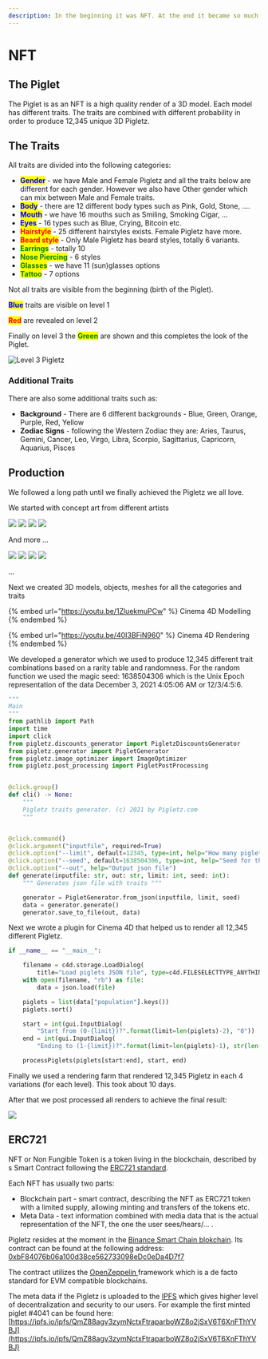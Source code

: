 ```yaml
---
description: In the beginning it was NFT. At the end it became so much more.
---
```


# NFT

## The Piglet

The Piglet is as an NFT is a high quality render of a 3D model. Each model has different traits. The traits are combined with different probability in order to produce 12,345 unique 3D Pigletz.&#x20;

## The Traits

All traits are divided into the following categories:

* <mark style="color:blue;">**Gender**</mark> - we have Male and Female Pigletz and all the traits below are different for each gender. However we also have Other gender which can mix between Male and Female traits.&#x20;
* <mark style="color:blue;">**Body**</mark> - there are 12 different body types such as Pink, Gold, Stone, ....
* <mark style="color:blue;">**Mouth**</mark> - we have 16 mouths such as Smiling, Smoking Cigar, ...
* <mark style="color:blue;">**Eyes**</mark> - 16 types such as Blue, Crying, Bitcoin etc.
* <mark style="color:red;">**Hairstyle**</mark> - 25 different hairstyles exists. Female Pigletz have more.&#x20;
* <mark style="color:red;">**Beard style**</mark> - Only Male Pigletz has beard styles, totally 6 variants.
* <mark style="color:green;">**Earrings**</mark> - totally 10
* <mark style="color:green;">**Nose Piercing**</mark> - 6 styles
* <mark style="color:green;">**Glasses**</mark> - we have 11 (sun)glasses options
* <mark style="color:green;">**Tattoo**</mark> - 7 options

Not all traits are visible from the beginning (birth of the Piglet).&#x20;

<mark style="color:blue;">**Blue**</mark> traits are visible on level 1

<mark style="color:red;">**Red**</mark> are revealed on level 2

Finally on level 3 the <mark style="color:green;">**Green**</mark> are shown and this completes the look of the Piglet.

![Level 3 Pigletz](../.gitbook/assets/pigletz-logo.gif)

### Additional Traits

There are also some additional traits such as:

* **Background** - There are 6 different backgrounds - Blue, Green, Orange, Purple, Red, Yellow
* **Zodiac Signs** - following the Western Zodiac they are: Aries, Taurus, Gemini, Cancer, Leo, Virgo, Libra, Scorpio, Sagittarius, Capricorn, Aquarius, Pisces

## Production

We followed a long path until we finally achieved the Pigletz we all love.&#x20;

We started with concept art from different artists

![](<../.gitbook/assets/2 (1).jpg>) ![](../.gitbook/assets/3.jpg) ![](../.gitbook/assets/4.jpg) ![](../.gitbook/assets/image\_2021\_09\_07T18\_08\_00\_964Z.png)

And more ...

![](../.gitbook/assets/1.PNG) ![](../.gitbook/assets/image.png) ![](../.gitbook/assets/moni2.jpg) ![](../.gitbook/assets/Skype\_Picture\_2021\_09\_07T05\_20\_22\_876Z.jpeg.png)

...

Next we created 3D models, objects, meshes for all the categories and traits

{% embed url="https://youtu.be/1ZluekmuPCw" %}
Cinema 4D Modelling
{% endembed %}

{% embed url="https://youtu.be/40I3BFiN960" %}
Cinema 4D Rendering
{% endembed %}

We developed a generator which we used to produce 12,345 different trait combinations based on a rarity table and randomness. For the random function we used the magic seed: 1638504306 which is the Unix Epoch representation of the data December 3, 2021 4:05:06 AM or 12/3/4:5:6.

```python
"""
Main
"""
from pathlib import Path
import time
import click
from pigletz.discounts_generator import PigletzDiscountsGenerator
from pigletz.generator import PigletGenerator
from pigletz.image_optimizer import ImageOptimizer
from pigletz.post_processing import PigletPostProcessing


@click.group()
def cli() -> None:
    """
    Pigletz traits generator. (c) 2021 by Pigletz.com 
    """


@click.command()
@click.argument("inputfile", required=True)
@click.option("--limit", default=12345, type=int, help="How many piglets to generate")
@click.option("--seed", default=1638504306, type=int, help="Seed for the RNG")
@click.option("--out", help="Output json file")
def generate(inputfile: str, out: str, limit: int, seed: int):
    """ Generates json file with traits """

    generator = PigletGenerator.from_json(inputfile, limit, seed)
    data = generator.generate()
    generator.save_to_file(out, data)

```

Next we wrote a plugin for Cinema 4D that helped us to render all 12,345 different Pigletz.

```python
if __name__ == "__main__":

    filename = c4d.storage.LoadDialog(
        title="Load piglets JSON file", type=c4d.FILESELECTTYPE_ANYTHING, flags=c4d.FILESELECT_LOAD)
    with open(filename, "rb") as file:
        data = json.load(file)

    piglets = list(data["population"].keys())
    piglets.sort()

    start = int(gui.InputDialog(
        "Start from (0-{limit})?".format(limit=len(piglets)-2), "0"))
    end = int(gui.InputDialog(
        "Ending to (1-{limit})?".format(limit=len(piglets)-1), str(len(piglets)-1)))

    processPiglets(piglets[start:end], start, end)

```

Finally we used a rendering farm that rendered 12,345 Pigletz in each 4 variations (for each level). This took about 10 days.&#x20;

After that we post processed all renders to achieve the final result:

![](../.gitbook/assets/QmQkUuNL7NcXcZCeQsaCc21dXWAQXbb9VkC9DA6EGp7qn1F4041.png)

## ERC721

NFT or Non Fungible Token is a token living in the blockchain, described by s Smart Contract following the [ERC721 standard](https://eips.ethereum.org/EIPS/eip-721).&#x20;

Each NFT has usually two parts:

* Blockchain part - smart contract, describing the NFT as ERC721 token with a limited supply, allowing minting and transfers of the tokens etc.
* Meta Data - text information combined with media data that is the actual representation of the NFT, the one the user sees/hears/... .

Pigletz resides at the moment in the [Binance Smart Chain blokchain](https://openzeppelin.com/contracts/). Its contract can be found at the following address: [0xbF84076b06a100d38ce562733098eDc0eDa4D7f7](https://bscscan.com/address/0xbf84076b06a100d38ce562733098edc0eda4d7f7#code)

The contract utilizes the [OpenZeppelin ](https://openzeppelin.com/contracts/)framework which is a de facto standard for EVM compatible blockchains.

The meta data if the Pigletz is uploaded to the [IPFS](https://ipfs.io) which gives higher level of decentralization and security to our users. For example the first minted piglet #4041 can be found here: [https://ipfs.io/ipfs/QmZ88agv3zymNctxFtraparboWZ8o2jSxV6T6XnFThYVBJ](https://ipfs.io/ipfs/QmZ88agv3zymNctxFtraparboWZ8o2jSxV6T6XnFThYVBJ)






